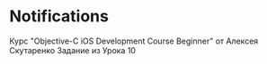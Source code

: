 # Notifications

Курс "Objective-C iOS Development Course Beginner" от Алексея Скутаренко Задание из Урока 10
